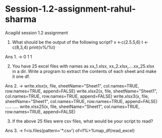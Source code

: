 # Session-1.2-assignment-rahul-sharma
Acagild session 1.2 assignment
1. What should be the output of the following script?
   v <-c(2.5.5,6)
   t <-c(8,3,4)
   print(v%/%t)

Ans 1.  ->  0 1 1

2. You have 25 excel files with names as xx_1.xlsx, xx_2.xlsx,....xx_25.xlsx in a dir. Write a program to extract the contents of each sheet
and make it one df.  

Ans 2. ->
write.xlsx(x, file, sheetName="Sheet1", 
  col.names=TRUE, row.names=TRUE, append=FALSE)
write.xlsx2(x, file, sheetName="Sheet1",
  col.names=TRUE, row.names=TRUE, append=FALSE)
write.xlsx3(x, file, sheetName="Sheet1",
  col.names=TRUE, row.names=TRUE, append=FALSE)
  .....
  .....
write.xlsx25(x, file, sheetName="Sheet1",
  col.names=TRUE, row.names=TRUE, append=FALSE)
 
3. If the above 25 files were csv files, what would be your script to read?

Ans 3. -> 
  f<is.files(pattern='*.csv')
  of<f%>%map_df(read_excel)
